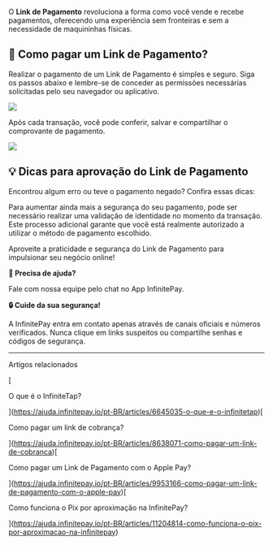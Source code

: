 O **Link de Pagamento** revoluciona a forma como você vende e recebe pagamentos, oferecendo uma experiência sem fronteiras e sem a necessidade de maquininhas físicas.

## **🔗 Como pagar um Link de Pagamento?**

Realizar o pagamento de um Link de Pagamento é simples e seguro. Siga os passos abaixo e lembre-se de conceder as permissões necessárias solicitadas pelo seu navegador ou aplicativo.

[![](https://downloads.intercomcdn.com/i/o/1094630236/8fedf8493647dae70d464ddd/pagando+link+de+pagamento_1.gif?expires=1756089000&signature=514396862939e5d9bac15d61c65413032f643ed202550d2b5c8ee75e54401050&req=dSAuEs99nYNcX%2FMW1HO4zdopCi%2F9zkOswjhEIfXmfqKa9LFAzTK%2BgQK6f3kn%0AIt4jNt3fxSILXDGtYwE%3D%0A)](https://downloads.intercomcdn.com/i/o/1094630236/8fedf8493647dae70d464ddd/pagando+link+de+pagamento_1.gif?expires=1756089000&signature=514396862939e5d9bac15d61c65413032f643ed202550d2b5c8ee75e54401050&req=dSAuEs99nYNcX%2FMW1HO4zdopCi%2F9zkOswjhEIfXmfqKa9LFAzTK%2BgQK6f3kn%0AIt4jNt3fxSILXDGtYwE%3D%0A)

Após cada transação, você pode conferir, salvar e compartilhar o comprovante de pagamento.

[![](https://downloads.intercomcdn.com/i/o/1129708440/8b790a3b86de29f1caee963a/34_Desktop_LINK_DE_PAGAMENTO_2.gif?expires=1756089000&signature=1991664fdf2d5295f7f2dc29c493aa232dc95c110c06ab7ec92e03e35c87368b&req=dSElH85%2BlYVbWfMW1HO4zbn4ZbuDFUPNfOc%2FFi4rvE8als3QvmdnAhileLNS%0A9FCacAS1929fjG6f8V0%3D%0A)](https://downloads.intercomcdn.com/i/o/1129708440/8b790a3b86de29f1caee963a/34_Desktop_LINK_DE_PAGAMENTO_2.gif?expires=1756089000&signature=1991664fdf2d5295f7f2dc29c493aa232dc95c110c06ab7ec92e03e35c87368b&req=dSElH85%2BlYVbWfMW1HO4zbn4ZbuDFUPNfOc%2FFi4rvE8als3QvmdnAhileLNS%0A9FCacAS1929fjG6f8V0%3D%0A)

## **💡 Dicas para aprovação do Link de Pagamento**

Encontrou algum erro ou teve o pagamento negado? Confira essas dicas:

Para aumentar ainda mais a segurança do seu pagamento, pode ser necessário realizar uma validação de identidade no momento da transação. Este processo adicional garante que você está realmente autorizado a utilizar o método de pagamento escolhido.

Aproveite a praticidade e segurança do Link de Pagamento para impulsionar seu negócio online!

**🔔 Precisa de ajuda?**

Fale com nossa equipe pelo chat no App InfinitePay.

**🔒 Cuide da sua segurança!**

A InfinitePay entra em contato apenas através de canais oficiais e números verificados. Nunca clique em links suspeitos ou compartilhe senhas e códigos de segurança.

___

Artigos relacionados

[

O que é o InfiniteTap?

](https://ajuda.infinitepay.io/pt-BR/articles/6645035-o-que-e-o-infinitetap)[

Como pagar um link de cobrança?

](https://ajuda.infinitepay.io/pt-BR/articles/8638071-como-pagar-um-link-de-cobranca)[

Como pagar um Link de Pagamento com o Apple Pay?

](https://ajuda.infinitepay.io/pt-BR/articles/9953166-como-pagar-um-link-de-pagamento-com-o-apple-pay)[

Como funciona o Pix por aproximação na InfinitePay?

](https://ajuda.infinitepay.io/pt-BR/articles/11204814-como-funciona-o-pix-por-aproximacao-na-infinitepay)